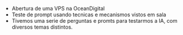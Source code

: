 - Abertura de uma VPS na OceanDigital
- Teste de prompt usando tecnicas e mecanismos vistos em sala
- Tivemos uma serie de perguntas e promts para testarmos a IA, com diversos temas distintos.